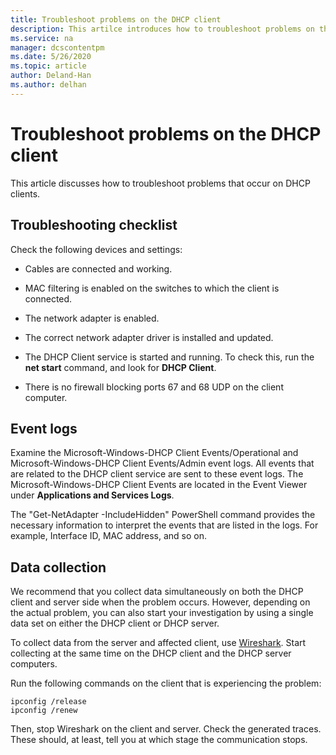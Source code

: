 ```yaml
---
title: Troubleshoot problems on the DHCP client
description: This artilce introduces how to troubleshoot problems on the DHCP client and collect data.
ms.service: na
manager: dcscontentpm
ms.date: 5/26/2020
ms.topic: article
author: Deland-Han
ms.author: delhan
---
```

# Troubleshoot problems on the DHCP client

This article discusses how to troubleshoot problems that occur on DHCP clients.

## Troubleshooting checklist

Check the following devices and settings:

  - Cables are connected and working.

  - MAC filtering is enabled on the switches to which the client is connected.

  - The network adapter is enabled.

  - The correct network adapter driver is installed and updated.

  - The DHCP Client service is started and running. To check this, run the **net start** command, and look for **DHCP Client**.

  - There is no firewall blocking ports 67 and 68 UDP on the client computer.

## Event logs

Examine the Microsoft-Windows-DHCP Client Events/Operational and Microsoft-Windows-DHCP Client Events/Admin event logs. All events that are related to the DHCP client service are sent to these event logs.
The Microsoft-Windows-DHCP Client Events are located in the Event Viewer under **Applications and Services Logs**.

The "Get-NetAdapter -IncludeHidden" PowerShell command provides the necessary information to interpret the events that are listed in the logs. For example, Interface ID, MAC address, and so on.

## Data collection

We recommend that you collect data simultaneously on both the DHCP client and server side when the problem occurs. However, depending on the actual problem, you can also start your investigation by using a single data set on either the DHCP client or DHCP server.

To collect data from the server and affected client, use [Wireshark](https://www.wireshark.org/download.html). Start collecting at the same time on the DHCP client and the DHCP server computers.

Run the following commands on the client that is experiencing the problem:

```console
ipconfig /release
ipconfig /renew
```

Then, stop Wireshark on the client and server. Check the generated
traces. These should, at least, tell you at which stage the
communication stops.